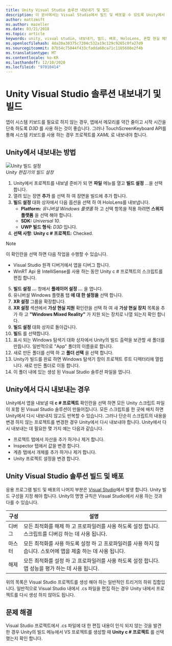 ```yaml
---
title: Unity Visual Studio 솔루션 내보내기 및 빌드
description: 이 문서에서는 Visual Studio에서 빌드 및 배포할 수 있도록 Unity에서 혼합 현실 프로젝트를 내보내는 방법을 간략하게 설명 합니다.
author: mattzmsft
ms.author: mazeller
ms.date: 03/21/2018
ms.topic: article
keywords: unity, visual studio, 내보내기, 빌드, 배포, HoloLens, 혼합 현실 헤드셋, windows mixed reality 헤드셋, 가상 현실 헤드셋, UWP, 배포
ms.openlocfilehash: 4da20a30375c7204c532a19c129c9265c0fa27d9
ms.sourcegitcommit: 87b54c75044f433cfadda68ca71c1165608e2f4b
ms.translationtype: MT
ms.contentlocale: ko-KR
ms.lasthandoff: 12/10/2020
ms.locfileid: "97010414"
---
```

# <a name="exporting-and-building-a-unity-visual-studio-solution"></a>Unity Visual Studio 솔루션 내보내기 및 빌드

앱이 시스템 키보드를 필요로 하지 않는 경우, 앱에서 메모리를 약간 줄이고 시작 시간을 단축 하도록 *D3D* 를 사용 하는 것이 좋습니다. 그러나 TouchScreenKeyboard API를 통해 시스템 키보드를 사용 하는 경우 프로젝트를 *XAML* 로 내보내야 합니다.

## <a name="how-to-export-from-unity"></a>Unity에서 내보내는 방법

![Unity 빌드 설정](images/unitybuildsettings-300px.png)<br>
*Unity 편집기의 빌드 설정*

1. Unity에서 프로젝트를 내보낼 준비가 되 면 **파일** 메뉴를 열고 **빌드 설정** ...을 선택 합니다.
2. 열려 있는 장면 **추가** 를 선택 하 여 장면을 빌드에 추가 합니다.
3. **빌드 설정** 대화 상자에서 다음 옵션을 선택 하 여 HoloLens를 내보냅니다.
   * **Platform:** *유니버설 Windows 플랫폼* 하 고 선택 항목을 적용 하려면 **스위치 플랫폼** 을 선택 해야 합니다.
   * **SDK:** *Universal 10*.
   * **UWP 빌드 형식:** *D3D* 입니다.
4. **선택 사항**: **Unity c # 프로젝트:** Checked.

>[!NOTE]
>이 확인란을 선택 하면 다음 작업을 수행할 수 있습니다.
>* Visual Studio 원격 디버거에서 앱을 디버그 합니다.
>* WinRT Api 용 IntelliSense를 사용 하는 동안 Unity c # 프로젝트의 스크립트를 편집 합니다.

5. **빌드 설정 ...** 창에서 **플레이어 설정 ...** 을 엽니다.
6. 유니버설 Windows 플랫폼 탭 **에 대 한 설정을** 선택 합니다.
7. **XR 설정** 그룹을 확장합니다.
8. **XR 설정** 섹션에서 **가상 현실 지원** 확인란을 선택 하 여 새 **가상 현실 장치** 목록을 추가 하 고 **"Windows Mixed Reality"** 가 지원 되는 장치로 나열 되는지 확인 합니다.
9. **빌드 설정** 대화 상자로 돌아갑니다.
10. **빌드** 를 선택합니다.
11. 표시 되는 Windows 탐색기 대화 상자에서 Unity의 빌드 출력을 보관할 새 폴더를 만듭니다. 일반적으로 "App" 폴더의 이름을로 합니다.
12. 새로 만든 폴더를 선택 하 고 **폴더 선택** 을 선택 합니다.
13. Unity가 빌드를 완료 하면 Windows 탐색기 창이 프로젝트 루트 디렉터리에 열립니다. 새로 만든 폴더로 이동 합니다.
14. 이 폴더 내에 있는 생성 된 Visual Studio 솔루션 파일을 엽니다.

## <a name="when-to-re-export-from-unity"></a>Unity에서 다시 내보내는 경우

Unity에서 앱을 내보낼 때 **c # 프로젝트** 확인란을 선택 하면 모든 Unity 스크립트 파일이 포함 된 Visual Studio 솔루션이 만들어집니다. 모든 스크립트를 한 곳에 배치 하면 Unity에서 다시 내보내지 않고도 반복할 수 있습니다. 그러나 단순히 스크립트의 내용을 변경 하지 않는 프로젝트를 변경한 경우 Unity에서 다시 내보내야 합니다. Unity에서 다시 내보내는 데 필요한 몇 가지 예는 다음과 같습니다.
* 프로젝트 탭에서 자산을 추가 하거나 제거 합니다.
* Inspector 탭에서 값을 변경 합니다.
* 계층 탭에서 개체를 추가 하거나 제거 합니다.
* Unity 프로젝트 설정을 변경 합니다.

## <a name="building-and-deploying-a-unity-visual-studio-solution"></a>Unity Visual Studio 솔루션 빌드 및 배포

응용 프로그램 빌드 및 배포의 나머지 부분은 [Visual Studio](../platform-capabilities-and-apis/using-visual-studio.md)에서 발생 합니다. Unity 빌드 구성을 지정 해야 합니다. Unity의 명명 규칙은 Visual Studio에서 사용 하는 것과 다를 수 있습니다.

|  구성  |  설명 | 
|----------|----------|
|  디버그  |  모든 최적화를 해제 하 고 프로파일러를 사용 하도록 설정 합니다. 스크립트를 디버깅 하는 데 사용 됩니다. | 
|  마스터  |  모든 최적화를 사용 하도록 설정 하 고 프로파일러를 사용 하지 않습니다. 스토어에 앱을 제출 하는 데 사용 됩니다. | 
|  해제  |  모든 최적화를 설정 하 고 프로파일러를 사용 하도록 설정 합니다. 앱 성능을 평가 하는 데 사용 됩니다. | 

위의 목록은 Visual Studio 프로젝트를 생성 해야 하는 일반적인 트리거의 하위 집합입니다. 일반적으로 Visual Studio 내에서 .cs 파일을 편집 하는 경우 Unity 내에서 프로젝트를 다시 생성 하지 않아도 됩니다.

## <a name="troubleshooting"></a>문제 해결

Visual Studio 프로젝트에서 .cs 파일에 대 한 편집 내용이 인식 되지 않는 것을 발견 한 경우 Unity의 빌드 메뉴에서 VS 프로젝트를 생성할 때 **Unity c # 프로젝트** 를 선택 했는지 확인 합니다.
